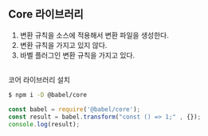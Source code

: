 ## Core 라이브러리
1. 변환 규칙을 소스에 적용해서 변환 파일을 생성한다.
2. 변환 규칙을 가지고 있지 않다.
3. 바벨 플러그인 변환 규칙을 가지고 있다.



## 
코어 라이브러리 설치
```bash
$ npm i -D @babel/core
```


```javascript
const babel = require('@babel/core');
const result = babel.transform("const () => 1;" , {});
console.log(result);

```